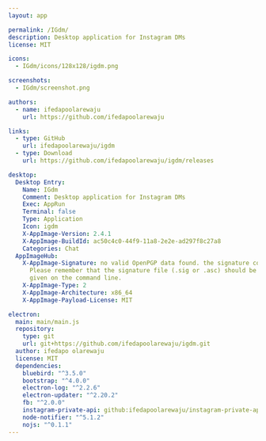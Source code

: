 ```yaml
---
layout: app

permalink: /IGdm/
description: Desktop application for Instagram DMs
license: MIT

icons:
  - IGdm/icons/128x128/igdm.png

screenshots:
  - IGdm/screenshot.png

authors:
  - name: ifedapoolarewaju
    url: https://github.com/ifedapoolarewaju

links:
  - type: GitHub
    url: ifedapoolarewaju/igdm
  - type: Download
    url: https://github.com/ifedapoolarewaju/igdm/releases

desktop:
  Desktop Entry:
    Name: IGdm
    Comment: Desktop application for Instagram DMs
    Exec: AppRun
    Terminal: false
    Type: Application
    Icon: igdm
    X-AppImage-Version: 2.4.1
    X-AppImage-BuildId: ac50c4c0-44f9-11a8-2e2e-ad297f8c27a8
    Categories: Chat
  AppImageHub:
    X-AppImage-Signature: no valid OpenPGP data found. the signature could not be verified.
      Please remember that the signature file (.sig or .asc) should be the first file
      given on the command line.
    X-AppImage-Type: 2
    X-AppImage-Architecture: x86_64
    X-AppImage-Payload-License: MIT

electron:
  main: main/main.js
  repository:
    type: git
    url: git+https://github.com/ifedapoolarewaju/igdm.git
  author: ifedapo olarewaju
  license: MIT
  dependencies:
    bluebird: "^3.5.0"
    bootstrap: "^4.0.0"
    electron-log: "^2.2.6"
    electron-updater: "^2.20.2"
    fb: "^2.0.0"
    instagram-private-api: github:ifedapoolarewaju/instagram-private-api#54613a55a0e74b2263b5fed31223691ae2fde899
    node-notifier: "^5.1.2"
    nojs: "^0.1.1"
---
```


